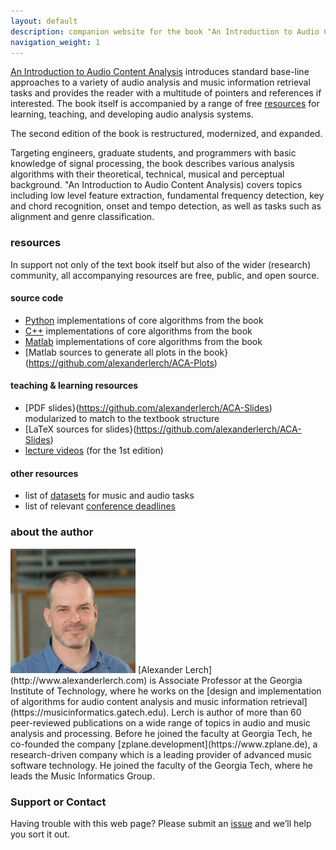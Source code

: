 ```yaml
---
layout: default
description: companion website for the book "An Introduction to Audio Content Analysis"
navigation_weight: 1
---
```


[An Introduction to Audio Content Analysis](http://ieeexplore.ieee.org/servlet/opac?bknumber=6266785) introduces standard base-line approaches to a variety of audio analysis and music information retrieval tasks and provides the reader with a multitude of pointers and references if interested. The book itself is accompanied by a range of free [resources](#resources) for learning, teaching, and developing audio analysis systems. 

The second edition of the book is restructured, modernized, and expanded.

Targeting engineers, graduate students, and programmers with basic knowledge of signal processing, the book describes various analysis algorithms with their theoretical, technical, musical and perceptual background. "An Introduction to Audio Content Analysis) covers topics including low level feature extraction, fundamental frequency detection, key and chord recognition, onset and tempo detection, as well as tasks such as alignment and genre classification.

### resources

In support not only of the text book itself but also of the wider (research) community, all accompanying resources are free, public, and open source. 

#### source code

* [Python](https://github.com/alexanderlerch/pyACA) implementations of core algorithms from the book
* [C++](https://github.com/alexanderlerch/libACA) implementations of core algorithms from the book
* [Matlab](https://github.com/alexanderlerch/ACA-Code) implementations of core algorithms from the book
* [Matlab sources to generate all plots in the book}(https://github.com/alexanderlerch/ACA-Plots)

#### teaching & learning resources

* [PDF slides}(https://github.com/alexanderlerch/ACA-Slides) modularized to match to the textbook structure
* [LaTeX sources for slides}(https://github.com/alexanderlerch/ACA-Slides) 
* [lecture videos](https://www.audiocontentanalysis.org/class) (for the 1st edition)

#### other resources

* list of [datasets](https://www.audiocontentanalysis.org/data-sets) for music and audio tasks
* list of relevant [conference deadlines](http://mir-conferences.audiocontentanalysis.org)

### about the author

<img src="img/lerch.png" alt="photo of alexander lerch" width="200"/>
[Alexander Lerch](http://www.alexanderlerch.com) is Associate Professor at the Georgia Institute of Technology, where he works on the [design and implementation of algorithms for audio content analysis and music information retrieval](https://musicinformatics.gatech.edu). Lerch is author of more than 60 peer-reviewed publications on a wide range of topics in audio and music analysis and processing.
Before he joined the faculty at Georgia Tech, he co-founded the company [zplane.development](https://www.zplane.de), a research-driven company which is a leading provider of advanced music software technology.
He joined the faculty of the Georgia Tech, where he leads the Music Informatics Group.

### Support or Contact

Having trouble with this web page? Please submit an [issue](https://github.com/alexanderlerch/audiocontentanalysis.org/issues) and we’ll help you sort it out.